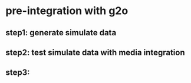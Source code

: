 # pre-integration with g2o
## step1: generate simulate data
## step2: test simulate data with media integration
## step3: 
